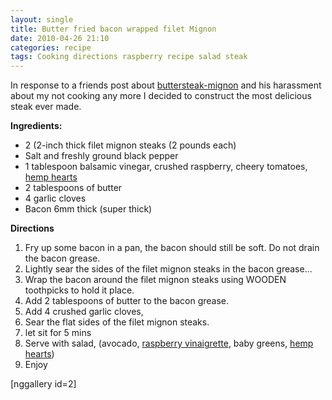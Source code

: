 ```yaml
---
layout: single
title: Butter fried bacon wrapped filet Mignon
date: 2010-04-26 21:10
categories: recipe
tags: Cooking directions raspberry recipe salad steak
---
```

In response to a friends post about <a href="http://www.criticaloddness.com/blog/buttersteak-mignon/">buttersteak-mignon</a> and his harassment about my not cooking any more I decided to construct the most delicious steak ever made.

<strong>Ingredients:</strong>
<ul>
	<li>2 (2-inch thick filet mignon steaks (2 pounds each)</li>
	<li>Salt and freshly ground black pepper</li>
	<li>1 tablespoon balsamic vinegar, crushed raspberry, cheery tomatoes, <a href="http://www.healing-source.com/about_HempHearts_b.htm">hemp hearts</a></li>
	<li>2 tablespoons of butter</li>
	<li>4 garlic cloves</li>
	<li>Bacon 6mm thick (super thick)</li>
</ul>
<strong>Directions </strong>
<ol>
	<li>Fry up some bacon in a pan, the bacon should still be soft. Do not drain the bacon grease.</li>
	<li>Lightly sear the sides of the filet mignon steaks in the bacon grease...</li>
	<li>Wrap the bacon around the filet mignon steaks using WOODEN toothpicks to hold it place.</li>
	<li>Add 2 tablespoons of butter to the bacon grease.</li>
	<li>Add 4 crushed garlic cloves,</li>
	<li>Sear the flat sides of the filet mignon steaks.</li>
	<li>let sit for 5 mins</li>
	<li>Serve with salad, (avocado, <a href="http://www.cooks.com/rec/view/0,1915,149162-245201,00.html">raspberry vinaigrette</a>, baby greens, <a href="http://www.healing-source.com/about_HempHearts_b.htm">hemp hearts</a>)</li>
	<li>Enjoy</li>
</ol>
[nggallery id=2]
